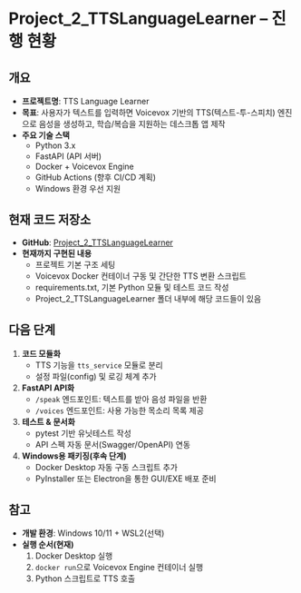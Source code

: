 # Project_2_TTSLanguageLearner – 진행 현황

## 개요
- **프로젝트명**: TTS Language Learner  
- **목표**: 사용자가 텍스트를 입력하면 Voicevox 기반의 TTS(텍스트-투-스피치) 엔진으로 음성을 생성하고, 학습/복습을 지원하는 데스크톱 앱 제작  
- **주요 기술 스택**
  - Python 3.x
  - FastAPI (API 서버)
  - Docker + Voicevox Engine
  - GitHub Actions (향후 CI/CD 계획)
  - Windows 환경 우선 지원

## 현재 코드 저장소
- **GitHub**: [Project_2_TTSLanguageLearner](https://github.com/skybluejae126/Project_2_TTSLanguageLearner.git)
- **현재까지 구현된 내용**
  - 프로젝트 기본 구조 세팅
  - Voicevox Docker 컨테이너 구동 및 간단한 TTS 변환 스크립트
  - requirements.txt, 기본 Python 모듈 및 테스트 코드 작성
  - Project_2_TTSLanguageLearner 폴더 내부에 해당 코드들이 있음

## 다음 단계
1. **코드 모듈화**
   - TTS 기능을 `tts_service` 모듈로 분리
   - 설정 파일(config) 및 로깅 체계 추가
2. **FastAPI API화**
   - `/speak` 엔드포인트: 텍스트를 받아 음성 파일을 반환
   - `/voices` 엔드포인트: 사용 가능한 목소리 목록 제공
3. **테스트 & 문서화**
   - pytest 기반 유닛테스트 작성
   - API 스펙 자동 문서(Swagger/OpenAPI) 연동
4. **Windows용 패키징(후속 단계)**
   - Docker Desktop 자동 구동 스크립트 추가
   - PyInstaller 또는 Electron을 통한 GUI/EXE 배포 준비

## 참고
- **개발 환경**: Windows 10/11 + WSL2(선택)
- **실행 순서(현재)**  
  1. Docker Desktop 실행  
  2. `docker run`으로 Voicevox Engine 컨테이너 실행  
  3. Python 스크립트로 TTS 호출
